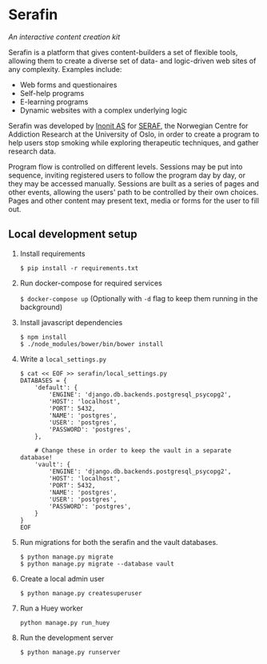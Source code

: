 # Serafin
_An interactive content creation kit_

Serafin is a platform that gives content-builders a set of flexible tools, allowing them to create a diverse set of data- and logic-driven web sites of any complexity. Examples include:

- Web forms and questionaires
- Self-help programs
- E-learning programs
- Dynamic websites with a complex underlying logic

Serafin was developed by [Inonit AS](http://inonit.no/) for [SERAF](http://www.med.uio.no/klinmed/english/research/centres/seraf/), the Norwegian Centre for Addiction Research at the University of Oslo, in order to create a program to help users stop smoking while exploring therapeutic techniques, and gather research data.

Program flow is controlled on different levels. Sessions may be put into sequence, inviting registered users to follow the program day by day, or they may be accessed manually. Sessions are built as a series of pages and other events, allowing the users' path to be controlled by their own choices. Pages and other content may present text, media or forms for the user to fill out.


## Local development setup

1. Install requirements
    
    `$ pip install -r requirements.txt`
    
2. Run docker-compose for required services

    `$ docker-compose up` (Optionally with `-d` flag to keep them running in the background)

3. Install javascript dependencies
    
    ```
    $ npm install
    $ ./node_modules/bower/bin/bower install
    ```

4. Write a `local_settings.py`

    ```
    $ cat << EOF >> serafin/local_settings.py
    DATABASES = {
        'default': {
            'ENGINE': 'django.db.backends.postgresql_psycopg2',
            'HOST': 'localhost',
            'PORT': 5432,
            'NAME': 'postgres',
            'USER': 'postgres',
            'PASSWORD': 'postgres',
        },
        
        # Change these in order to keep the vault in a separate database!
        'vault': {
            'ENGINE': 'django.db.backends.postgresql_psycopg2',
            'HOST': 'localhost',
            'PORT': 5432,
            'NAME': 'postgres',
            'USER': 'postgres',
            'PASSWORD': 'postgres',
        }
    }
    EOF
    ```

    
5. Run migrations for both the serafin and the vault databases.

    ```
    $ python manage.py migrate
    $ python manage.py migrate --database vault
    ```

6. Create a local admin user

    `$ python manage.py createsuperuser`

7. Run a Huey worker
    
    `python manage.py run_huey`
    
8. Run the development server

    `$ python manage.py runserver`
